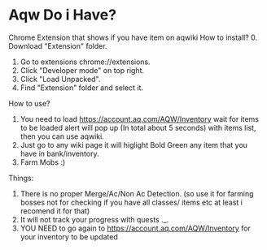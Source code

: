 # Aqw Do i Have? #
Chrome Extension that shows if you have item on aqwiki
How to install?
0. Download "Extension" folder.
1. Go to extensions chrome://extensions.
2. Click "Developer mode" on top right.
3. Click "Load Unpacked".
4. Find "Extension" folder and select it.


How to use?

1. You need to load https://account.aq.com/AQW/Inventory wait for items to be loaded alert will pop up (In total about 5 seconds) with items list, then you can use aqwiki.
2. Just go to any wiki page it will higlight Bold Green any item that you have in bank/inventory.
3. Farm Mobs :) 




Things:
1. There is no proper Merge/Ac/Non Ac Detection. (so use it for farming bosses not for checking if you have all classes/ items etc at least i recomend it for that)
2. It will not track your progress with quests ._.
3. YOU NEED to go again to https://account.aq.com/AQW/Inventory for your inventory to be updated



